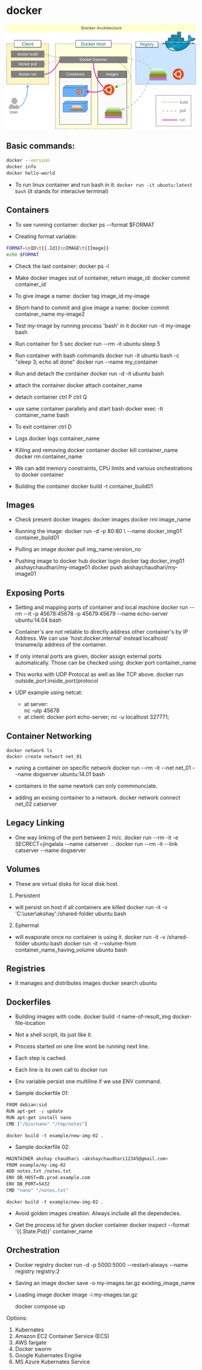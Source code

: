 docker
=======
![Image of Docker Architecture](img/docker-architecture.png)

Basic commands:
--------------
```sh
docker --version
docker info
docker hello-world
```

* To run linux container and run bash in it:
`docker run -it ubuntu:latest  bash`
 (it stands for  interacive terminal)
 
Containers
-----------
* To see running container:
	docker ps --format $FORMAT

* Creating format variable:
```sh
FORMAT=\nID\t{{.Id}}\nIMAGE\t{{Image}}
echo $FORMAT
```
* Check the last container:
	docker ps -l 

* Make docker images out of container, return image_id:
	docker commit container_id

* To give image a name:
	docker tag image_id my-image

* Short-hand to commit and give image a name:
	docker commit container_name my-image2

* Test my-image by running process 'bash' in it
	docker run -it my-image bash

* Run container for 5 sec
	docker run --rm -it ubuntu sleep 5

* Run container with bash commands
	docker run -it ubuntu bash -c "sleep 3; echo all done"
	docker run --name my_container

* Run and detach the container
	docker run -d -it ubuntu bash

* attach the container 
	docker attach container_name

* detach container
	ctrl P ctrl Q 

* use same container parallely and start bash
	docker exec -ti container_name bash

* To exit container
	ctrl D

* Logs
	docker logs container_name

* Killing and removing docker container
	docker kill container_name
	docker rm container_name

* We can add memory constraints, CPU limits and various orchestrations to docker container

* Building the container
	docker build -t container_build01

 Images
---------
* Check present docker images:
	docker images
	docker rmi image_name

* Running the image:
	docker run -d -p 80:80 \ --name docker_img01 container_build01

* Pulling an image
	docker pull img_name:version_no

* Pushing image to docker hub
	docker login
	docker tag docker_img01 akshaychaudhari/my-image01
	docker push akshaychaudhari/my-image01



Exposing Ports
---------------
* Setting and mapping ports of container and local machine
	docker run --rm --it -p 45678:45678 -p 45679:45679 --name echo-server  ubuntu:14.04 bash
* Container's are not reliable to directly address other container's by IP Address. We can use 'host.docker.internal' instead localhost/ tnsname/ip address of the container.

* If only intenal ports are given, docker assign external ports automatically. Those can be checked using:
	docker port container_name

* This works with UDP Protocal as well as like TCP above.
	docker run outside_port:inside_port/protocol

* UDP example using netcat:
	- at server:  
	nc -ulp 45678
	- at client:
	docker port echo-server;  nc -u localhost 327771;

Container Networking
---------------------
	docker network ls
	docker create networt net_01

* runing a container on specific network
	docker run --rm -it --net net_01 --name dogserver ubuntu:14.01 bash 

* containers in the same newtork can only commmunciate.
* adding an exising container to a network.
	docker network connect net_02 catserver

Legacy Linking
---------------
* One way linking of the port between 2 m/c.
	docker run --rm -it -e SECRECT=jingalala --name catserver  ...
	docker run --rm -it --link catserver --name dogserver

Volumes
---------
* These are virtual disks for local disk host.
1. Persistent
* will persist on host if all containers are killed
	docker run -it -v 'C:\user\akshay':/shared-folder ubuntu bash

2. Ephermal
* will evaporate once no container is using it.
	docker run -it -v /shared-folder ubuntu bash
	docker run -it --volume-from container_name_having_volume ubuntu bash

Registries
------------
* It manages and distributes images
	docker search ubuntu

Dockerfiles
------------
* Building images with code.
	docker build -t name-of-result_img docker-file-location
* Not a shell scrpit, its just like it.
* Process started on one line wont be running next line.
* Each step is cached.
* Each line is its own call to docker run
* Env variable persist one multiline if we use ENV command.

* Sample dockerfile 01:
```sh
FROM debian:sid
RUN apt-get -y update
RUN apt-get install nano
CMD ["/bin/nano" "/tmp/notes"]
```
	docker build -t example/new-img-02 .

* Sample dockerfile 02:
```sh
MAINTAINER akshay chaudhari <akshaychaudhari12345@gmail.com>
FROM example/my-img-02
ADD notes.txt /notes.txt
ENV DB_HOST=db.prod.example.com
ENV DB_PORT=5432
CMD "nano" "/notes.txt"
```
	docker build -t example/new-img-02 .

* Avoid golden images creation. Always include all the dependecies.

* Get the process id for given docker container
	docker inspect --format '{{.State.Pid}}' container_name


Orchestration
--------------
* Docker registry
	docker run -d -p 5000:5000 --restart-always --name registry registry:2

* Saving an image
	docker save -o my-images.tar.gz existing_image_name

* Loading image
	docker image -i my-images.tar.gz

	docker compose up

Options:
1. Kubernates
2. Amazon EC2 Container Service (ECS)
3. AWS fargate
4. Docker sworm
5. Google Kubernates Engine
6. MS Azure Kubernates Service



